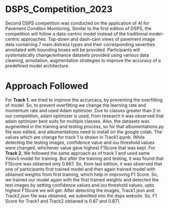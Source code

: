 # DSPS_Competition_2023
Second DSPS competition was conducted on the application of AI for Pavement Conditon Monitoring. Similar to the first edition of DSPS, the competition will follow a data-centric model instead of the traditional model-centric approaches. Top-down and dash-cam views of pavement image data containing 7 main distress types and their corresponding severities annotated with bounding boxes will be provided. Participants will systematically change/enhance datasets provided using various data cleaning, annotation, augmentation strategies to improve the accuracy of a predefined model architecture.
# Approach Followed
For **Track 1**, we tried to improve the accurcacy, by preventing the overfitting of model. So, to prevent overfitting we change the learning rate and momentum rate and used Adam optimizer. Due to classes greater than 2 in our competition, adam optimizer is used, from research it was observed that adam optimizer best suits for multiple classes. Also, the datasets was augmented in the training and testing process, so for that albumentations.py file was edited, and albumentations need to install on the google colab. The values which are change for track 1 is shown in Track1.ipynb. While detecting the testing images, confidence value and iou threshold values were changed, whichever value gave highest F1Score that was kept.
For **Track 2**, We followed the same approach as of track 1 and used same Yolov5 model for training. But after the training and testing, it was found that F1Score was obtained only 0.667. So, from last edition, it was observed that one of participants first trained model and then again trained model with obtained weights from first training, which help in improving F1 Score. So, we trained our model again with the first trained weights and detected the test images by setting confidence values and iou threshold values, upto highest F1Score we will get.
After detecting the images, Track1.json and Track2.json file was obtained, we submitted into the dsps website. So, F1 Score for Track1 and Track2 obtianed is 0.87 and 0.871.
